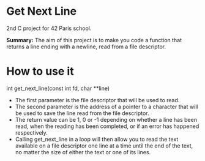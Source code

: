 # Get Next Line

2nd C project for 42 Paris school.

<b>Summary:</b> The aim of this project is to make you code a function that returns a line ending with a newline, read from a file descriptor.

# How to use it

int get_next_line(const int fd, char **line)

<ul>
<li>The first parameter is the file descriptor that will be used to read.</li>
<li>The second parameter is the address of a pointer to a character that will be used
to save the line read from the file descriptor.</li>
<li>The return value can be 1, 0 or -1 depending on whether a line has been read,
when the reading has been completed, or if an error has happened respectively.</li>
<li>Calling get_next_line in a loop will then allow you to read the text
available on a file descriptor one line at a time until the end of the text, no matter
the size of either the text or one of its lines.</li>
</ul>
